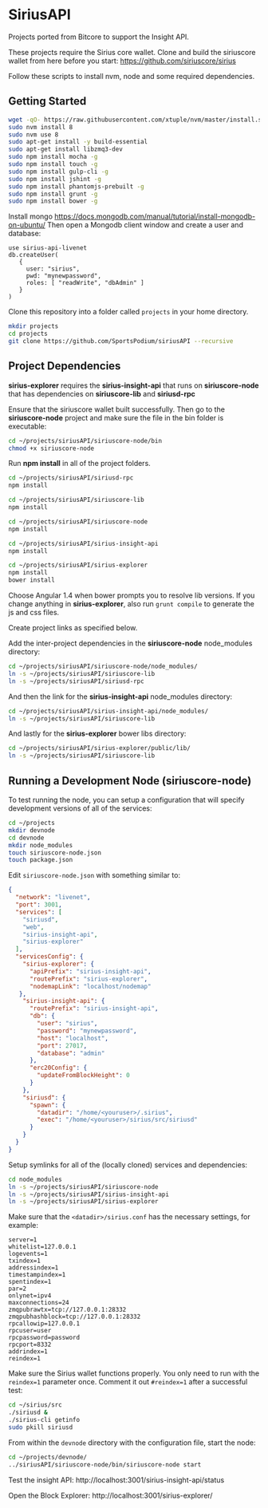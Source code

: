 # SiriusAPI

Projects ported from Bitcore to support the Insight API.

These projects require the Sirius core wallet. Clone and build the siriuscore wallet from here before you start: https://github.com/siriuscore/sirius

Follow these scripts to install nvm, node and some required dependencies.

## Getting Started

```bash
wget -qO- https://raw.githubusercontent.com/xtuple/nvm/master/install.sh | sudo bash
sudo nvm install 8
sudo nvm use 8
sudo apt-get install -y build-essential
sudo apt-get install libzmq3-dev
sudo npm install mocha -g
sudo npm install touch -g
sudo npm install gulp-cli -g
sudo npm install jshint -g
sudo npm install phantomjs-prebuilt -g
sudo npm install grunt -g
sudo npm install bower -g
```

Install mongo https://docs.mongodb.com/manual/tutorial/install-mongodb-on-ubuntu/
Then open a Mongodb client window and create a user and database:

```
use sirius-api-livenet
db.createUser(
   {
     user: "sirius",
     pwd: "mynewpassword",
     roles: [ "readWrite", "dbAdmin" ]
   }
)
```

Clone this repository into a folder called `projects` in your home directory.

```bash
mkdir projects
cd projects
git clone https://github.com/SportsPodium/siriusAPI --recursive
```

## Project Dependencies

**sirius-explorer** requires the **sirius-insight-api** that runs on **siriuscore-node** that has dependencies on **siriuscore-lib** and **siriusd-rpc**

Ensure that the siriuscore wallet built successfully.
Then go to the **siriuscore-node** project and make sure the file in the bin folder is executable:

```bash
cd ~/projects/siriusAPI/siriuscore-node/bin
chmod +x siriuscore-node
```

Run **npm install** in all of the project folders.

```bash
cd ~/projects/siriusAPI/siriusd-rpc
npm install

cd ~/projects/siriusAPI/siriuscore-lib
npm install

cd ~/projects/siriusAPI/siriuscore-node
npm install

cd ~/projects/siriusAPI/sirius-insight-api
npm install

cd ~/projects/siriusAPI/sirius-explorer
npm install
bower install
```

Choose Angular 1.4 when bower prompts you to resolve lib versions. If you change anything in **sirius-explorer**, also run `grunt compile` to generate the js and css files.

Create project links as specified below.

Add the inter-project dependencies in the **siriuscore-node** node_modules directory:

```bash
cd ~/projects/siriusAPI/siriuscore-node/node_modules/
ln -s ~/projects/siriusAPI/siriuscore-lib
ln -s ~/projects/siriusAPI/siriusd-rpc
```

And then the link for the **sirius-insight-api** node_modules directory:

```bash
cd ~/projects/siriusAPI/sirius-insight-api/node_modules/
ln -s ~/projects/siriusAPI/siriuscore-lib
```

And lastly for the **sirius-explorer** bower libs directory:

```bash
cd ~/projects/siriusAPI/sirius-explorer/public/lib/
ln -s ~/projects/siriusAPI/siriuscore-lib
```

## Running a Development Node (siriuscore-node)

To test running the node, you can setup a configuration that will specify development versions of all of the services:

```bash
cd ~/projects
mkdir devnode
cd devnode
mkdir node_modules
touch siriuscore-node.json
touch package.json
```

Edit `siriuscore-node.json` with something similar to:

```json
{
  "network": "livenet",
  "port": 3001,
  "services": [
    "siriusd",
    "web",
    "sirius-insight-api",
    "sirius-explorer"
  ],
  "servicesConfig": {
    "sirius-explorer": {
      "apiPrefix": "sirius-insight-api",
      "routePrefix": "sirius-explorer",
      "nodemapLink": "localhost/nodemap"
   },
    "sirius-insight-api": {
      "routePrefix": "sirius-insight-api",
      "db": {
        "user": "sirius",
        "password": "mynewpassword",
        "host": "localhost",
        "port": 27017,
        "database": "admin"
      },
      "erc20Config": {
        "updateFromBlockHeight": 0
      }
    },
    "siriusd": {
      "spawn": {
        "datadir": "/home/<youruser>/.sirius",
        "exec": "/home/<youruser>/sirius/src/siriusd"
      }
    }
  }
}
```

Setup symlinks for all of the (locally cloned) services and dependencies:

```bash
cd node_modules
ln -s ~/projects/siriusAPI/siriuscore-node
ln -s ~/projects/siriusAPI/sirius-insight-api
ln -s ~/projects/siriusAPI/sirius-explorer
```

Make sure that the `<datadir>/sirius.conf` has the necessary settings, for example:

```
server=1
whitelist=127.0.0.1
logevents=1
txindex=1
addressindex=1
timestampindex=1
spentindex=1
par=2
onlynet=ipv4
maxconnections=24
zmqpubrawtx=tcp://127.0.0.1:28332
zmqpubhashblock=tcp://127.0.0.1:28332
rpcallowip=127.0.0.1
rpcuser=user
rpcpassword=password
rpcport=8332
addrindex=1
reindex=1
```

Make sure the Sirius wallet functions properly. You only need to run with the `reindex=1` parameter once. Comment it out `#reindex=1` after a successful test:

```bash
cd ~/sirius/src
./siriusd &
./sirius-cli getinfo
sudo pkill siriusd
```

From within the `devnode` directory with the configuration file, start the node:

```bash
cd ~/projects/devnode/
../siriusAPI/siriuscore-node/bin/siriuscore-node start
```

Test the insight API:
http://localhost:3001/sirius-insight-api/status

Open the Block Explorer:
http://localhost:3001/sirius-explorer/
